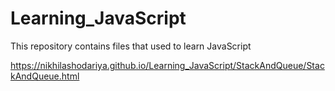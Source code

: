 # Learning_JavaScript
This repository contains files that used to learn JavaScript

https://nikhilashodariya.github.io/Learning_JavaScript/StackAndQueue/StackAndQueue.html
